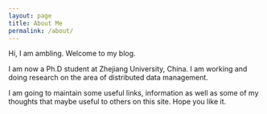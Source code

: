 ```yaml
---
layout: page
title: About Me
permalink: /about/
---
```


Hi, I am ambling. Welcome to my blog.

I am now a Ph.D student at Zhejiang University, China. I am working and doing research on 
the area of distributed data management.

I am going to maintain some useful links, information as well as some of my thoughts 
that maybe useful to others on this site. 
Hope you like it.
